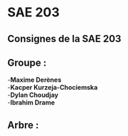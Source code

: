 <h1> SAE 203 </h1>

<h2> Consignes de la SAE 203 </h2>

<h2> Groupe : </h2>

-**Maxime Derènes**<br>
-**Kacper Kurzeja-Chociemska**<br>
-**Dylan Choudjay**<br>
-**Ibrahim Drame**<br>

<h2> Arbre : </h2>

